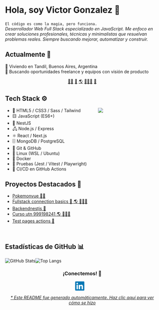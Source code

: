 # Hola, soy Victor Gonzalez 👋


`El código es como la magia, pero funciona.`<br><em>Desarrollador Web Full Stack especializado en JavaScript. Me enfoco en crear soluciones profesionales, técnicas y minimalistas que resuelvan problemas reales. Siempre buscando mejorar, automatizar y construir.</em>


## Actualmente 📍
📌 Viviendo en Tandil, Buenos Aires, Argentina<br>🎯 Buscando oportunidades freelance y equipos con visión de producto


<p align="center">
<a href="https://github.com/gonzalezvictorjuan/gonzalezvictorjuan/blob/main/frontend.md">🧙‍♂️</a>
<a href="https://github.com/gonzalezvictorjuan/gonzalezvictorjuan/blob/main/backend.md">🤖</a>
<a href="https://github.com/gonzalezvictorjuan/gonzalezvictorjuan/blob/main/fullstack.md">🌎</a>
<a href="https://github.com/gonzalezvictorjuan/gonzalezvictorjuan/blob/main/edu.md">🧑🏼‍🏫</a>
<a href="https://github.com/gonzalezvictorjuan/gonzalezvictorjuan/blob/main/test.md">🧪</a>
</p>


## Tech Stack ⚙️
<div align="right"><img align="right" height="auto" width="200" src="https://github.com/gonzalezvictorjuan/gonzalezvictorjuan/raw/main/img/gengar.png"/></div>

- 🎨 HTML5 / CSS3 / Sass / Tailwind
- 🟨 JavaScript (ES6+)
- 🧱 NestJS
- 🖧 Node.js / Express
- ⚛️ React / Next.js
- 🗄️ MongoDB / PostgreSQL
- 🔧 Git & GitHub
- 🐧 Linux (WSL / Ubuntu)
- 🐳 Docker
- 🧪 Pruebas (Jest / Vitest / Playwright)
- 🚀 CI/CD en GitHub Actions


## Proyectos Destacados 🚀
- [Pokemonvue  🧙‍♂️](https://github.com/gonzalezvictorjuan/PokemonVue) 
- [Fullstack connection basics  🤖 🌎 🧑🏼‍🏫](https://github.com/gonzalezvictorjuan/fullstack-connection-basics) 
- [Backendnestjs  🤖](https://github.com/gonzalezvictorjuan/BackendNestJS) 
- [Curso utn 999198241  🌎 🧑🏼‍🏫](https://github.com/gonzalezvictorjuan/Curso-UTN-999198241) 
- [Test pages actions  🧪](https://github.com/gonzalezvictorjuan/test-pages-actions) 



<br>

## Estadísticas de GitHub 📊
<img src="https://github-readme-stats.vercel.app/api?username=gonzalezvictorjuan&show_icons=true&theme=radical" alt="GitHub Stats" /><img src="https://github-readme-stats.vercel.app/api/top-langs/?username=gonzalezvictorjuan&layout=compact&theme=radical" alt="Top Langs" />
</div>


<div align="center">
<h3 align="center">¡Conectemos! 🔗</h3>
</div>
<p align="center">
<a href="https://www.linkedin.com/in/victor-juan-gonzalez-ab887a15b/" target="blank">
<img align="center" width="30px" alt="Victor en LinkedIn" src="https://github.com/gonzalezvictorjuan/gonzalezvictorjuan/blob/main/img/linkedin-icon.svg?raw=true"/></a> &nbsp; &nbsp;

</p>


<div align="center"><em><a href="https://github.com/gonzalezvictorjuan/gonzalezvictorjuan/tree/main/ReadmeGenerator">* Este README fue generado automáticamente. Haz clic aquí para ver cómo se hizo</a></em></div>

